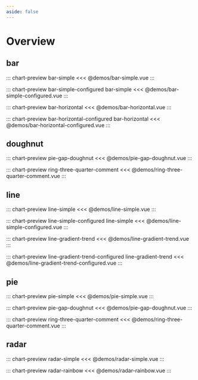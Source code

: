 ```yaml
---
aside: false
---
```


# Overview

## bar

::: chart-preview bar-simple
<<< @demos/bar-simple.vue
:::

::: chart-preview bar-simple-configured bar-simple
<<< @demos/bar-simple-configured.vue
:::

::: chart-preview bar-horizontal
<<< @demos/bar-horizontal.vue
:::

::: chart-preview bar-horizontal-configured bar-horizontal
<<< @demos/bar-horizontal-configured.vue
:::

## doughnut

::: chart-preview pie-gap-doughnut
<<< @demos/pie-gap-doughnut.vue
:::

::: chart-preview ring-three-quarter-comment
<<< @demos/ring-three-quarter-comment.vue
:::

## line

::: chart-preview line-simple
<<< @demos/line-simple.vue
:::

::: chart-preview line-simple-configured line-simple
<<< @demos/line-simple-configured.vue
:::

::: chart-preview line-gradient-trend
<<< @demos/line-gradient-trend.vue
:::

::: chart-preview line-gradient-trend-configured line-gradient-trend
<<< @demos/line-gradient-trend-configured.vue
:::

## pie

::: chart-preview pie-simple
<<< @demos/pie-simple.vue
:::

::: chart-preview pie-gap-doughnut
<<< @demos/pie-gap-doughnut.vue
:::

::: chart-preview ring-three-quarter-comment
<<< @demos/ring-three-quarter-comment.vue
:::

## radar

::: chart-preview radar-simple
<<< @demos/radar-simple.vue
:::

::: chart-preview radar-rainbow
<<< @demos/radar-rainbow.vue
:::
